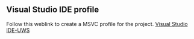 ## Visual Studio IDE profile

Follow this weblink to create a MSVC profile for the project.
[Visual Studio IDE-UWS](http://codza.com/blog/udacity-uws-in-visualstudio)